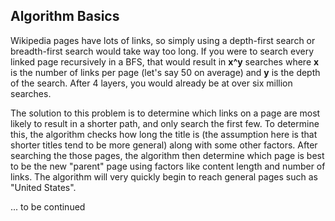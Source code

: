 ## Algorithm Basics
Wikipedia pages have lots of links, so simply using a depth-first search or breadth-first search would take way too long. If you were to search every linked page recursively in a BFS, that would result in **x^y** searches where **x** is the number of links per page (let's say 50 on average) and **y** is the depth of the search. After 4 layers, you would already be at over six million searches.

The solution to this problem is to determine which links on a page are most likely to result in a shorter path, and only search the first few. To determine this, the algorithm checks how long the title is (the assumption here is that shorter titles tend to be more general) along with some other factors. After searching the those pages, the algorithm then determine which page is best to be the new "parent" page using factors like content length and number of links. The algorithm will very quickly begin to reach general pages such as "United States".

... to be continued
